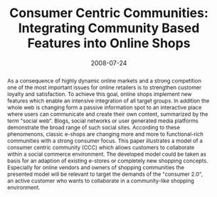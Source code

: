 ---
abstract: As a consequence of highly dynamic online markets and a strong competition
  one of the most important issues for online retailers is to strengthen customer
  loyalty and satisfaction. To achieve this goal, online shops implement new features
  which enable an intensive integration of all target groups. In addition the whole
  web is changing form a passive information spot to an interactive place where users
  can communicate and create their own content, summarized by the term "social web".
  Blogs, social networks or user generated media platforms demonstrate the broad range
  of such social sites. According to these phenomenons, classic e-shops are changing
  more and more to functional-rich communities with a strong consumer focus. This
  paper illustrates a model of a consumer centric community (CCC) which allows customers
  to collaborate within a social commerce environment. The developed model could be
  taken as basis for an adaption of existing e-stores or completely new shopping concepts.
  Especially for online vendors and owners of shopping communities the presented model
  will be relevant to target the demands of the "consumer 2.0", an active customer
  who wants to collaborate in a community-like shopping environment.
authors:
- Peter Leitner
- Thomas Grechenig
date: '2008-07-24'
featured: false
publication_types:
- '0'
publishDate: '2008-07-24'
title: 'Consumer Centric Communities: Integrating Community Based Features into Online
  Shops'
url_pdf: ''
---